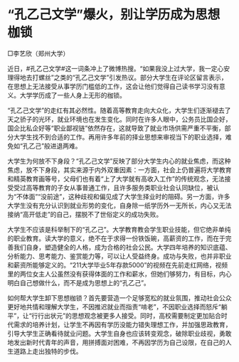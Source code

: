 # “孔乙己文学”爆火，别让学历成为思想枷锁

□李艺欣（郑州大学）

近日，#孔乙己文学#这一词条冲上了微博热搜。“如果我没上过大学，我一定心安理得地去打螺丝”之类的“孔乙己文学”引发热议。部分大学生在评论区留言表示，在思想上无法接受从事学历门槛低的工作，这会让他们觉得自己读书学习没有意义。大学学历成了一些人身上无形的枷锁。

“孔乙己文学”的走红有其必然性。随着高等教育走向大众化，大学生们逐渐褪去了天之骄子的光环，就业环境也在发生变化。同时在许多人眼中，公务员比国企好，国企比私企好等“职业鄙视链”依然存在，这就导致了就业市场供需严重不平衡，部分大学生找不到合适的工作。再用许多年前的择业思想来审视当下的职业选择，难免如“孔乙己”般进退两难。

大学生为何放不下身段？“孔乙己文学”反映了部分大学生内心的就业焦虑，而这种焦虑，放不下身段，其实来源于内外双重因素：一方面，社会上仍普遍将大学教育和精英教育画等号，父母们也有着“上了大学就有高收入工作”的传统观念，无法接受受过高等教育的子女从事普通工作，且许多服务类职业社会认同缺位，被认为“不体面”“没前途”，这种歧视和偏见成了大学生择业时的阻碍。另一方面，许多大学生没有充分认识到就业形势的变化，自身除一纸学历外一无所长，内心又无法接纳“高开低走”的自己，摆脱不了世俗定义的成功失败。

大学生不应该是科举制下的“孔乙己”。大学教育教会学生职业技能，但它绝非单纯的职业教育。读大学的意义，绝不在于求得一份铁饭碗，高薪资的工作，而在于完善我们自身，塑造健全的人格，成为合格的社会公民。大学四年培养的知识底蕴、分析能力、思考能力、鉴赏能力等，可以让人受益终身。成功与失败，也并非职业和薪资所能够定义的。“211大学毕业5年存款5000”的视频在先前走红网络，视频里的两位女主人公虽然没有获得体面的工作和薪水，但她们够努力，有目标，内心明白自己想做什么，而不是成为思想上的“孔乙己”。

如何帮大学生卸下思想枷锁？首先要营造一个足够宽松的就业氛围，推动社会公众更好地共情和理解大学生，不因推迟就业而指责“啃老”，不因职业选择而怒斥“躺平”，让“行行出状元”的思想观念被更多人接受。同时，高校需要制定更加贴合时代需求的培养计划，让学生不再因有学历没能力错失理想工作，并加强思政教育，引导大学生正确看待就业问题。大学生自身也应该转变观念，破除职业歧视，勇敢地发出新时代青年的声音，用拼搏面对困难，不再因学历为自己设限，在自己的人生道路上走出独特的步伐。

